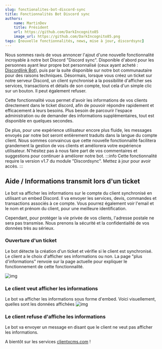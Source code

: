 ```yaml
---
slug: fonctionalites-bot-discord-sync
title: Fonctionnalités Bot Discord sync
authors:
    name: MartinDev
    title: Président
    url: https://github.com/DarkIncognito85
    image_url: https://github.com/DarkIncognito85.png
tags: [nouvelle fonctionnalités, news, mise à jour, discordsync]
---
```

Nous sommes ravis de vous annoncer l'ajout d'une nouvelle fonctionnalité incroyable à notre bot Discord "Discord sync". Disponible d'abord pour les personnes ayant leur propre bot personnalisé (ceux ayant acheté : [Discordlink Bot](https://clientxcms.com/basket/add/45)), puis par la suite disponible sur notre bot communautaire pour des raisons techniques. Désormais, lorsque vous créez un ticket sur notre serveur Discord, un client synchronisé a la possibilité d'afficher ses services, transactions et détails de son compte, tout cela d'un simple clic sur un bouton. Il peut également refuser.

Cette fonctionnalité vous permet d'avoir les informations de vos clients directement dans le ticket discord, afin de pouvoir répondre rapidement et efficacement à leurs besoins. Plus besoin de parcourir l'espace administration ou de demander des informations supplémentaires, tout est disponible en quelques secondes.

De plus, pour une expérience utilisateur encore plus fluide, les messages envoyés par notre bot seront entièrement traduits dans la langue du compte client.
Nous sommes convaincus que cette nouvelle fonctionnalité facilitera grandement la gestion de vos clients et améliorera votre expérience utilisateur. N'hésitez pas à nous faire part de vos commentaires et suggestions pour continuer à améliorer notre bot.
:::info
Cette fonctionnalité require la version v1.7 du module "Discordsync". Mettez à jour pour avoir accès.
:::
## Aide / Informations transmit lors d'un ticket
Le bot va afficher les informations sur le compte du client synchronisé en utilisant un embed Discord. Il va envoyer les services, devis, commandes et transactions associés à ce compte. Vous pourrez également voir l'email et le nom et prénom du client, pour une meilleure identification.

Cependant, pour protéger la vie privée de vos clients, l'adresse postale ne sera pas transmise. Nous prenons la sécurité et la confidentialité de vos données très au sérieux.

### Ouverture d'un ticket
Le bot détecte la création d'un ticket et vérifie si le client est synchronisé. Le client a le choix d'afficher ses informations ou non. La page "plus d'informations" renvoie sur la page actuelle pour expliquer le fonctionnement de cette fonctionnalité.

![img](https://media.discordapp.net/attachments/1040375138320912464/1068590411569971221/image.png)
### Le client veut afficher les informations
Le bot va afficher les informations sous forme d'embed. Voici visuellement, quelles sont les données affichées
![img](https://media.discordapp.net/attachments/1040375138320912464/1068590554797047848/image.png)
### Le client refuse d'affiche les informations
Le bot va envoyer un message en disant que le client ne veut pas afficher les informations.


A bientôt sur les services [clientxcms.com](https://clientxcms.com) ! 
